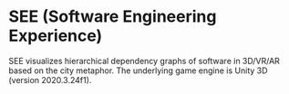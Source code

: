 # SEE (Software Engineering Experience)

SEE visualizes hierarchical dependency graphs of software in 3D/VR/AR based on the city metaphor. 
The underlying game engine is Unity 3D (version 2020.3.24f1).
